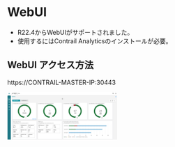 # WebUI
- R22.4からWebUIがサポートされました。
- 使用するにはContrail Analyticsのインストールが必要。

## WebUI アクセス方法
https://CONTRAIL-MASTER-IP:30443

<img src="https://github.com/jnpr-jp-crdc/CN2/blob/main/Docs/Images/WebUI1.png" width="50%">